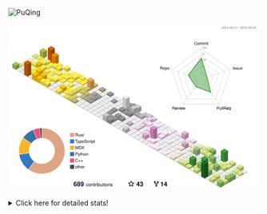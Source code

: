 ![PuQing](https://user-images.githubusercontent.com/27223114/171565019-9a56fae6-b08b-421f-99db-7e830da42371.png)

![](./profile-3d-contrib/profile-season-animate.svg)

<details>
<summary>Click here for detailed stats!</summary>

<!--START_SECTION:waka-->
![Lines of code](https://img.shields.io/badge/From%20Hello%20World%20I%27ve%20Written-2.6%20million%20lines%20of%20code-blue)

**🐱 My GitHub Data** 

> 📦 454.3 kB Used in GitHub's Storage 
 > 
> 🏆 427 Contributions in the Year 2025
 > 
> 🚫 Not Opted to Hire
 > 
> 📜 34 Public Repositories 
 > 
> 🔑 34 Private Repositories 
 > 
**I'm an Early 🐤** 

```text
🌞 Morning                926 commits         ██░░░░░░░░░░░░░░░░░░░░░░░   09.29 % 
🌆 Daytime                4340 commits        ███████████░░░░░░░░░░░░░░   43.55 % 
🌃 Evening                2534 commits        ██████░░░░░░░░░░░░░░░░░░░   25.43 % 
🌙 Night                  2165 commits        █████░░░░░░░░░░░░░░░░░░░░   21.73 % 
```


📊 **This Week I Spent My Time On** 

```text
💬 Programming Languages: 
Swift                    8 hrs 6 mins        ██████░░░░░░░░░░░░░░░░░░░   22.66 % 
Python                   7 hrs 8 mins        █████░░░░░░░░░░░░░░░░░░░░   20.00 % 
C++                      6 hrs 7 mins        ████░░░░░░░░░░░░░░░░░░░░░   17.16 % 
Typst                    5 hrs 25 mins       ████░░░░░░░░░░░░░░░░░░░░░   15.19 % 
TypeScript               4 hrs 12 mins       ███░░░░░░░░░░░░░░░░░░░░░░   11.77 % 

🔥 Editors: 
VS Code                  35 hrs 44 mins      █████████████████████████   100.00 % 

💻 Operating System: 
Mac                      13 hrs 40 mins      ██████████░░░░░░░░░░░░░░░   38.27 % 
WSL                      13 hrs 6 mins       █████████░░░░░░░░░░░░░░░░   36.66 % 
Linux                    8 hrs 57 mins       ██████░░░░░░░░░░░░░░░░░░░   25.07 % 
```


<!--END_SECTION:waka-->
</details>
